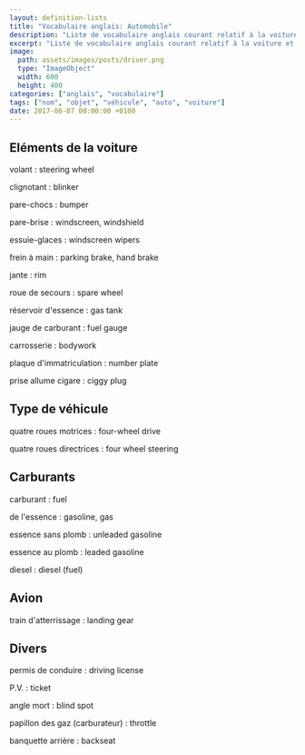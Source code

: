 ```yaml
---
layout: definition-lists
title: "Vocabulaire anglais: Automobile"
description: "Liste de vocabulaire anglais courant relatif à la voiture et autres véhicules motorisés."
excerpt: "Liste de vocabulaire anglais courant relatif à la voiture et autres véhicules motorisés."
image:
  path: assets/images/posts/driver.png
  type: "ImageObject"
  width: 600
  height: 400
categories: ["anglais", "vocabulaire"]
tags: ["nom", "objet", "véhicule", "auto", "voiture"]
date: 2017-06-07 00:00:00 +0100
---
```


## Eléments de la voiture

volant
: steering wheel

clignotant
: blinker

pare-chocs
: bumper

pare-brise
: windscreen, windshield

essuie-glaces
: windscreen wipers

frein à main
: parking brake, hand brake

jante
: rim

roue de secours
:	spare wheel

réservoir d'essence
: gas tank

jauge de carburant
: fuel gauge

carrosserie
: bodywork

plaque d'immatriculation
: number plate

prise allume cigare
: ciggy plug


## Type de véhicule

quatre roues motrices
: four-wheel drive

quatre roues directrices
: four wheel steering


## Carburants

carburant
: fuel

de l'essence
: gasoline, gas

essence sans plomb
: unleaded gasoline

essence au plomb
: leaded gasoline

diesel
: diesel (fuel)


## Avion

train d'atterrissage
:	landing gear


## Divers

permis de conduire
: driving license

P.V.
: ticket

angle mort
: blind spot

papillon des gaz (carburateur)
: throttle

banquette arrière
: backseat
